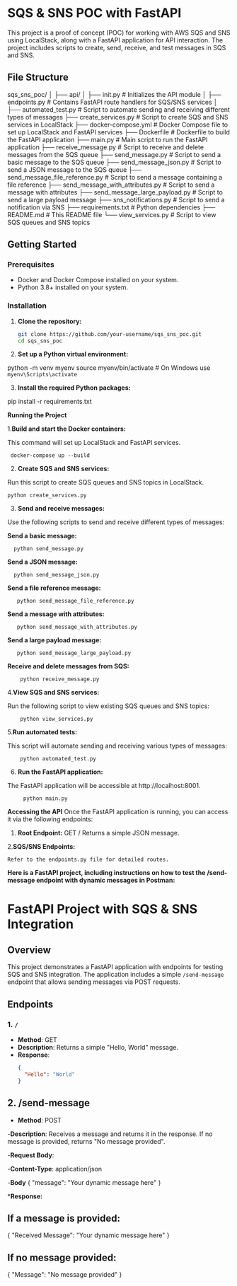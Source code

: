 
# SQS & SNS POC with FastAPI

This project is a proof of concept (POC) for working with AWS SQS and SNS using LocalStack, along with a FastAPI application for API interaction. The project includes scripts to create, send, receive, and test messages in SQS and SNS.

## File Structure

sqs_sns_poc/ │ ├── api/ │ ├── init.py # Initializes the API module │ ├── endpoints.py # Contains FastAPI route handlers for SQS/SNS services │ ├── automated_test.py # Script to automate sending and receiving different types of messages ├── create_services.py # Script to create SQS and SNS services in LocalStack ├── docker-compose.yml # Docker Compose file to set up LocalStack and FastAPI services ├── Dockerfile # Dockerfile to build the FastAPI application ├── main.py # Main script to run the FastAPI application ├── receive_message.py # Script to receive and delete messages from the SQS queue ├── send_message.py # Script to send a basic message to the SQS queue ├── send_message_json.py # Script to send a JSON message to the SQS queue ├── send_message_file_reference.py # Script to send a message containing a file reference ├── send_message_with_attributes.py # Script to send a message with attributes ├── send_message_large_payload.py # Script to send a large payload message ├── sns_notifications.py # Script to send a notification via SNS ├── requirements.txt # Python dependencies ├── README.md # This README file └── view_services.py # Script to view SQS queues and SNS topics



## Getting Started

### Prerequisites

- Docker and Docker Compose installed on your system.
- Python 3.8+ installed on your system.

### Installation

1. **Clone the repository:**

   ```sh
   git clone https://github.com/your-username/sqs_sns_poc.git
   cd sqs_sns_poc

2. **Set up a Python virtual environment:**

python -m venv myenv
source myenv/bin/activate  # On Windows use `myenv\Scripts\activate`


3. **Install the required Python packages:**


pip install -r requirements.txt


**Running the Project**

1.**Build and start the Docker containers:**

This command will set up LocalStack and FastAPI services.

     docker-compose up --build
2. **Create SQS and SNS services:**

Run this script to create SQS queues and SNS topics in LocalStack.


    python create_services.py

3. **Send and receive messages:**

Use the following scripts to send and receive different types of messages:

**Send a basic message:**

      python send_message.py

**Send a JSON message:**

      python send_message_json.py

**Send a file reference message:**

       python send_message_file_reference.py

**Send a message with attributes:**

       python send_message_with_attributes.py

**Send a large payload message:**

       python send_message_large_payload.py

**Receive and delete messages from SQS:**

        python receive_message.py

4.**View SQS and SNS services:**

Run the following script to view existing SQS queues and SNS topics:

        python view_services.py

5.**Run automated tests:**

This script will automate sending and receiving various types of messages:

        python automated_test.py
6. **Run the FastAPI application:**

The FastAPI application will be accessible at http://localhost:8001.


         python main.py

**Accessing the API**
Once the FastAPI application is running, you can access it via the following endpoints:

1. **Root Endpoint:**
     GET /
    Returns a simple JSON message.

2.**SQS/SNS Endpoints:**

    Refer to the endpoints.py file for detailed routes.


**Here is a FastAPI project, including instructions on how to test the /send-message endpoint with dynamic messages in Postman:**

# FastAPI Project with SQS & SNS Integration

## Overview

This project demonstrates a FastAPI application with endpoints for testing SQS and SNS integration. The application includes a simple `/send-message` endpoint that allows sending messages via POST requests.


## Endpoints

### 1. `/`

- **Method**: GET
- **Description**: Returns a simple "Hello, World" message.
- **Response**:
  ```json
  {
    "Hello": "World"
  }


## 2. /send-message
- **Method**: POST

-**Description**: Receives a message and returns it in the response. If no message is provided, returns "No message provided".

-**Request Body**:

-**Content-Type**: application/json

-**Body**
{
  "message": "Your dynamic message here"
}

***Response:**

## If a message is provided:

{
  "Received Message": "Your dynamic message here"
}

## If no message provided:

{
  "Message": "No message provided"
}






    